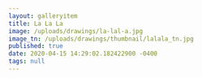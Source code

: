 ```yaml
---
layout: galleryitem
title: La La La
image: /uploads/drawings/la-lal-a.jpg
image_tn: /uploads/drawings/thumbnail/lalala_tn.jpg
published: true
date: 2020-04-15 14:29:02.182422900 -0400
tags: null
---
```

